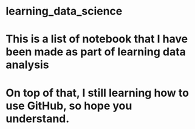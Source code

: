 # learning_data_science
# This is a list of notebook that I have been made as part of learning data analysis
# On top of that, I still learning how to use GitHub, so hope you understand.

